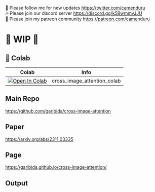 🐣 Please follow me for new updates https://twitter.com/camenduru <br />
🔥 Please join our discord server https://discord.gg/k5BwmmvJJU <br />
🥳 Please join my patreon community https://patreon.com/camenduru <br />

# 🚦 WIP 🚦

## 🦒 Colab

| Colab | Info
| --- | --- |
[![Open In Colab](https://colab.research.google.com/assets/colab-badge.svg)](https://colab.research.google.com/github/camenduru/cross-image-attention-colab/blob/main/MVDream_colab.ipynb) | cross_image_attention_colab

## Main Repo
https://github.com/garibida/cross-image-attention

## Paper
https://arxiv.org/abs/2311.03335

## Page
https://garibida.github.io/cross-image-attention/

## Output

